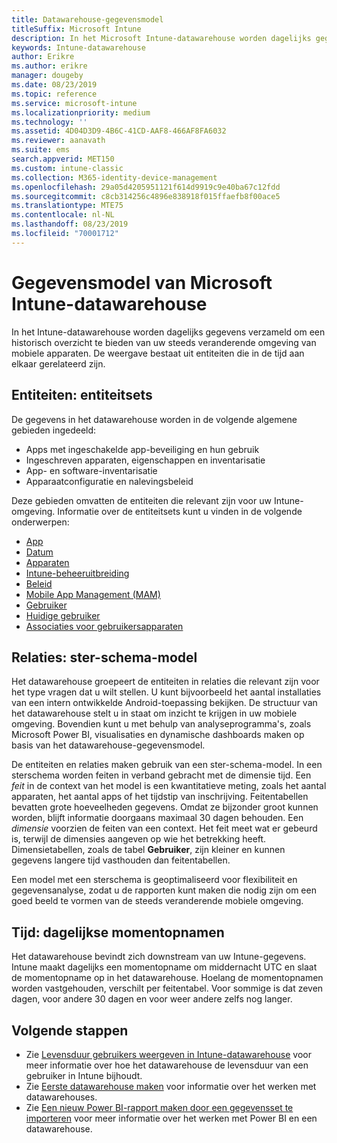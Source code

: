 ```yaml
---
title: Datawarehouse-gegevensmodel
titleSuffix: Microsoft Intune
description: In het Microsoft Intune-datawarehouse worden dagelijks gegevens verzameld om een historisch overzicht te bieden van uw steeds veranderende mobiele omgeving.
keywords: Intune-datawarehouse
author: Erikre
ms.author: erikre
manager: dougeby
ms.date: 08/23/2019
ms.topic: reference
ms.service: microsoft-intune
ms.localizationpriority: medium
ms.technology: ''
ms.assetid: 4D04D3D9-4B6C-41CD-AAF8-466AF8FA6032
ms.reviewer: aanavath
ms.suite: ems
search.appverid: MET150
ms.custom: intune-classic
ms.collection: M365-identity-device-management
ms.openlocfilehash: 29a05d4205951121f614d9919c9e40ba67c12fdd
ms.sourcegitcommit: c8cb314256c4896e838918f015ffaefb8f00ace5
ms.translationtype: MTE75
ms.contentlocale: nl-NL
ms.lasthandoff: 08/23/2019
ms.locfileid: "70001712"
---
```

# <a name="microsoft-intune-data-warehouse-data-model"></a>Gegevensmodel van Microsoft Intune-datawarehouse

In het Intune-datawarehouse worden dagelijks gegevens verzameld om een historisch overzicht te bieden van uw steeds veranderende omgeving van mobiele apparaten. De weergave bestaat uit entiteiten die in de tijd aan elkaar gerelateerd zijn.

## <a name="entities-entity-sets"></a>Entiteiten: entiteitsets

De gegevens in het datawarehouse worden in de volgende algemene gebieden ingedeeld:

- Apps met ingeschakelde app-beveiliging en hun gebruik
- Ingeschreven apparaten, eigenschappen en inventarisatie
- App- en software-inventarisatie
- Apparaatconfiguratie en nalevingsbeleid

Deze gebieden omvatten de entiteiten die relevant zijn voor uw Intune-omgeving. Informatie over de entiteitsets kunt u vinden in de volgende onderwerpen:

- [App](reports-ref-application.md)
- [Datum](reports-ref-date.md)
- [Apparaten](reports-ref-devices.md)
- [Intune-beheeruitbreiding](reports-ref-intunemanagementextension.md)
- [Beleid](reports-ref-policy.md)
- [Mobile App Management (MAM)](reports-ref-mobile-app-management.md)
- [Gebruiker](reports-ref-user.md)
- [Huidige gebruiker](reports-ref-current-user.md)
- [Associaties voor gebruikersapparaten](reports-ref-user-device.md)

## <a name="relationships-star-schema-model"></a>Relaties: ster-schema-model

Het datawarehouse groepeert de entiteiten in relaties die relevant zijn voor het type vragen dat u wilt stellen. U kunt bijvoorbeeld het aantal installaties van een intern ontwikkelde Android-toepassing bekijken. De structuur van het datawarehouse stelt u in staat om inzicht te krijgen in uw mobiele omgeving. Bovendien kunt u met behulp van analyseprogramma's, zoals Microsoft Power BI, visualisaties en dynamische dashboards maken op basis van het datawarehouse-gegevensmodel.

De entiteiten en relaties maken gebruik van een ster-schema-model. In een sterschema worden feiten in verband gebracht met de dimensie tijd. Een *feit* in de context van het model is een kwantitatieve meting, zoals het aantal apparaten, het aantal apps of het tijdstip van inschrijving. Feitentabellen bevatten grote hoeveelheden gegevens. Omdat ze bijzonder groot kunnen worden, blijft informatie doorgaans maximaal 30 dagen behouden. Een *dimensie* voorzien de feiten van een context. Het feit meet wat er gebeurd is, terwijl de dimensies aangeven op wie het betrekking heeft. Dimensietabellen, zoals de tabel **Gebruiker**, zijn kleiner en kunnen gegevens langere tijd vasthouden dan feitentabellen. 

Een model met een sterschema is geoptimaliseerd voor flexibiliteit en gegevensanalyse, zodat u de rapporten kunt maken die nodig zijn om een goed beeld te vormen van de steeds veranderende mobiele omgeving.

## <a name="time-daily-snapshots"></a>Tijd: dagelijkse momentopnamen

Het datawarehouse bevindt zich downstream van uw Intune-gegevens. Intune maakt dagelijks een momentopname om middernacht UTC en slaat de momentopname op in het datawarehouse. Hoelang de momentopnamen worden vastgehouden, verschilt per feitentabel. Voor sommige is dat zeven dagen, voor andere 30 dagen en voor weer andere zelfs nog langer.

## <a name="next-steps"></a>Volgende stappen

- Zie [Levensduur gebruikers weergeven in Intune-datawarehouse](reports-ref-user-timeline.md) voor meer informatie over hoe het datawarehouse de levensduur van een gebruiker in Intune bijhoudt.
- Zie [Eerste datawarehouse maken](https://www.codeproject.com/Articles/652108/Create-First-Data-WareHouse) voor informatie over het werken met datawarehouses.
- Zie [Een nieuw Power BI-rapport maken door een gegevensset te importeren](https://powerbi.microsoft.com/documentation/powerbi-service-create-a-new-report/) voor meer informatie over het werken met Power BI en een datawarehouse. 
